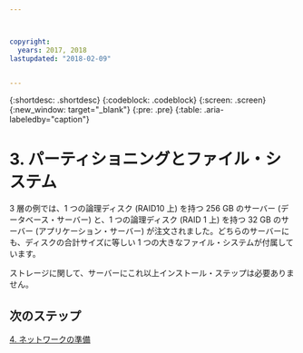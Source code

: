 ```yaml
---



copyright:
  years: 2017, 2018
lastupdated: "2018-02-09"


---
```


{:shortdesc: .shortdesc}
{:codeblock: .codeblock}
{:screen: .screen}
{:new_window: target="_blank"}
{:pre: .pre}
{:table: .aria-labeledby="caption"}

# 3. パーティショニングとファイル・システム

3 層の例では、1 つの論理ディスク (RAID10 上) を持つ 256 GB のサーバー (データベース・サーバー) と、1 つの論理ディスク (RAID 1 上) を持つ 32 GB のサーバー (アプリケーション・サーバー) が注文されました。どちらのサーバーにも、ディスクの合計サイズに等しい 1 つの大きなファイル・システムが付属しています。

ストレージに関して、サーバーにこれ以上インストール・ステップは必要ありません。

## 次のステップ

[4. ネットワークの準備](/docs/infrastructure/sap-netweaver-ms-qrg/ms-prepare-network.html#network)
